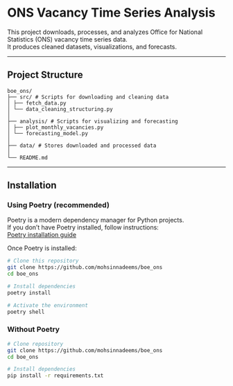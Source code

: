 # ONS Vacancy Time Series Analysis

This project downloads, processes, and analyzes Office for National Statistics (ONS) vacancy time series data.  
It produces cleaned datasets, visualizations, and forecasts.

---
## Project Structure
```
boe_ons/
├── src/ # Scripts for downloading and cleaning data
│ ├── fetch_data.py
│ └── data_cleaning_structuring.py
│
├── analysis/ # Scripts for visualizing and forecasting
│ ├── plot_monthly_vacancies.py
│ └── forecasting_model.py
│
├── data/ # Stores downloaded and processed data
│
└── README.md
```

---

## Installation

### Using Poetry (recommended)

Poetry is a modern dependency manager for Python projects.  
If you don’t have Poetry installed, follow instructions:  
[Poetry installation guide](https://python-poetry.org/docs/#installation)

Once Poetry is installed:

```bash
# Clone this repository
git clone https://github.com/mohsinnadeems/boe_ons
cd boe_ons

# Install dependencies
poetry install

# Activate the environment
poetry shell

```

### Without Poetry
```bash
# Clone repository
git clone https://github.com/mohsinnadeems/boe_ons
cd boe_ons

# Install dependencies
pip install -r requirements.txt
 ```
